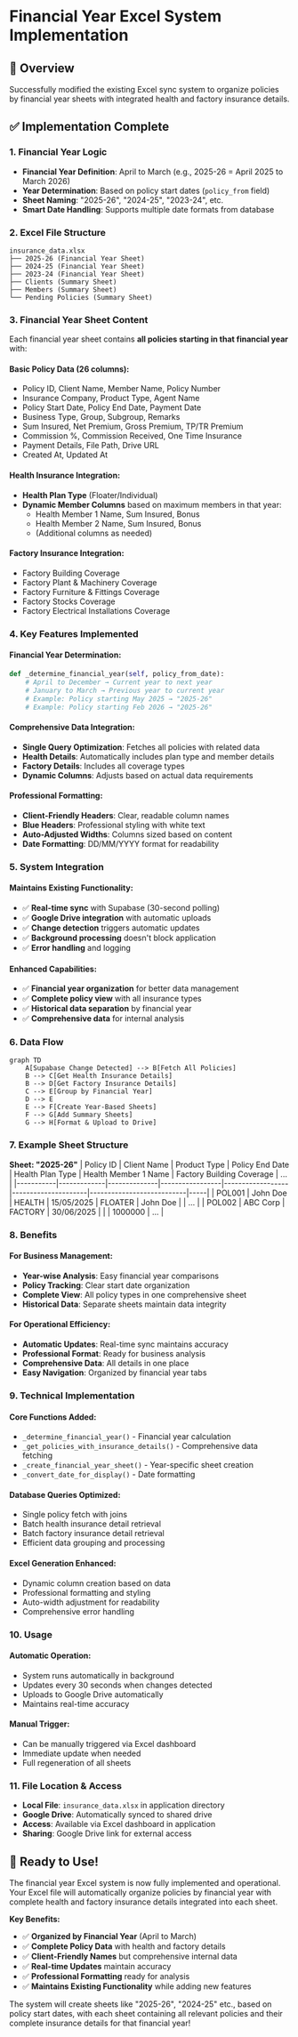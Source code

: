 # Financial Year Excel System Implementation

## 🎯 Overview
Successfully modified the existing Excel sync system to organize policies by financial year sheets with integrated health and factory insurance details.

## ✅ Implementation Complete

### **1. Financial Year Logic**
- **Financial Year Definition**: April to March (e.g., 2025-26 = April 2025 to March 2026)
- **Year Determination**: Based on policy start dates (`policy_from` field)
- **Sheet Naming**: "2025-26", "2024-25", "2023-24", etc.
- **Smart Date Handling**: Supports multiple date formats from database

### **2. Excel File Structure**
```
insurance_data.xlsx
├── 2025-26 (Financial Year Sheet)
├── 2024-25 (Financial Year Sheet)  
├── 2023-24 (Financial Year Sheet)
├── Clients (Summary Sheet)
├── Members (Summary Sheet)
└── Pending Policies (Summary Sheet)
```

### **3. Financial Year Sheet Content**
Each financial year sheet contains **all policies starting in that financial year** with:

#### **Basic Policy Data (26 columns):**
- Policy ID, Client Name, Member Name, Policy Number
- Insurance Company, Product Type, Agent Name
- Policy Start Date, Policy End Date, Payment Date
- Business Type, Group, Subgroup, Remarks
- Sum Insured, Net Premium, Gross Premium, TP/TR Premium
- Commission %, Commission Received, One Time Insurance
- Payment Details, File Path, Drive URL
- Created At, Updated At

#### **Health Insurance Integration:**
- **Health Plan Type** (Floater/Individual)
- **Dynamic Member Columns** based on maximum members in that year:
  - Health Member 1 Name, Sum Insured, Bonus
  - Health Member 2 Name, Sum Insured, Bonus
  - (Additional columns as needed)

#### **Factory Insurance Integration:**
- Factory Building Coverage
- Factory Plant & Machinery Coverage
- Factory Furniture & Fittings Coverage
- Factory Stocks Coverage
- Factory Electrical Installations Coverage

### **4. Key Features Implemented**

#### **Financial Year Determination:**
```python
def _determine_financial_year(self, policy_from_date):
    # April to December → Current year to next year
    # January to March → Previous year to current year
    # Example: Policy starting May 2025 → "2025-26"
    # Example: Policy starting Feb 2026 → "2025-26"
```

#### **Comprehensive Data Integration:**
- **Single Query Optimization**: Fetches all policies with related data
- **Health Details**: Automatically includes plan type and member details
- **Factory Details**: Includes all coverage types
- **Dynamic Columns**: Adjusts based on actual data requirements

#### **Professional Formatting:**
- **Client-Friendly Headers**: Clear, readable column names
- **Blue Headers**: Professional styling with white text
- **Auto-Adjusted Widths**: Columns sized based on content
- **Date Formatting**: DD/MM/YYYY format for readability

### **5. System Integration**

#### **Maintains Existing Functionality:**
- ✅ **Real-time sync** with Supabase (30-second polling)
- ✅ **Google Drive integration** with automatic uploads
- ✅ **Change detection** triggers automatic updates
- ✅ **Background processing** doesn't block application
- ✅ **Error handling** and logging

#### **Enhanced Capabilities:**
- ✅ **Financial year organization** for better data management
- ✅ **Complete policy view** with all insurance types
- ✅ **Historical data separation** by financial year
- ✅ **Comprehensive data** for internal analysis

### **6. Data Flow**

```mermaid
graph TD
    A[Supabase Change Detected] --> B[Fetch All Policies]
    B --> C[Get Health Insurance Details]
    B --> D[Get Factory Insurance Details]
    C --> E[Group by Financial Year]
    D --> E
    E --> F[Create Year-Based Sheets]
    F --> G[Add Summary Sheets]
    G --> H[Format & Upload to Drive]
```

### **7. Example Sheet Structure**

**Sheet: "2025-26"**
| Policy ID | Client Name | Product Type | Policy End Date | Health Plan Type | Health Member 1 Name | Factory Building Coverage | ... |
|-----------|-------------|--------------|-----------------|------------------|---------------------|---------------------------|-----|
| POL001    | John Doe    | HEALTH       | 15/05/2025      | FLOATER          | John Doe            |                           | ... |
| POL002    | ABC Corp    | FACTORY      | 30/06/2025      |                  |                     | 1000000                   | ... |

### **8. Benefits**

#### **For Business Management:**
- **Year-wise Analysis**: Easy financial year comparisons
- **Policy Tracking**: Clear start date organization
- **Complete View**: All policy types in one comprehensive sheet
- **Historical Data**: Separate sheets maintain data integrity

#### **For Operational Efficiency:**
- **Automatic Updates**: Real-time sync maintains accuracy
- **Professional Format**: Ready for business analysis
- **Comprehensive Data**: All details in one place
- **Easy Navigation**: Organized by financial year tabs

### **9. Technical Implementation**

#### **Core Functions Added:**
- `_determine_financial_year()` - Financial year calculation
- `_get_policies_with_insurance_details()` - Comprehensive data fetching
- `_create_financial_year_sheet()` - Year-specific sheet creation
- `_convert_date_for_display()` - Date formatting

#### **Database Queries Optimized:**
- Single policy fetch with joins
- Batch health insurance detail retrieval
- Batch factory insurance detail retrieval
- Efficient data grouping and processing

#### **Excel Generation Enhanced:**
- Dynamic column creation based on data
- Professional formatting and styling
- Auto-width adjustment for readability
- Comprehensive error handling

### **10. Usage**

#### **Automatic Operation:**
- System runs automatically in background
- Updates every 30 seconds when changes detected
- Uploads to Google Drive automatically
- Maintains real-time accuracy

#### **Manual Trigger:**
- Can be manually triggered via Excel dashboard
- Immediate update when needed
- Full regeneration of all sheets

### **11. File Location & Access**
- **Local File**: `insurance_data.xlsx` in application directory
- **Google Drive**: Automatically synced to shared drive
- **Access**: Available via Excel dashboard in application
- **Sharing**: Google Drive link for external access

## 🎉 Ready to Use!

The financial year Excel system is now fully implemented and operational. Your Excel file will automatically organize policies by financial year with complete health and factory insurance details integrated into each sheet.

**Key Benefits:**
- ✅ **Organized by Financial Year** (April to March)
- ✅ **Complete Policy Data** with health and factory details
- ✅ **Client-Friendly Names** but comprehensive internal data
- ✅ **Real-time Updates** maintain accuracy
- ✅ **Professional Formatting** ready for analysis
- ✅ **Maintains Existing Functionality** while adding new features

The system will create sheets like "2025-26", "2024-25" etc., based on policy start dates, with each sheet containing all relevant policies and their complete insurance details for that financial year!
